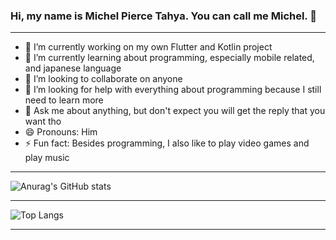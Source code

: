 ### Hi, my name is Michel Pierce Tahya. You can call me Michel. 👋


---


- 🔭 I’m currently working on my own Flutter and Kotlin project
- 🌱 I’m currently learning about programming, especially mobile related, and japanese language
- 👯 I’m looking to collaborate on anyone
- 🤔 I’m looking for help with everything about programming because I still need to learn more
- 💬 Ask me about anything, but don't expect you will get the reply that you want tho
- 😄 Pronouns: Him
- ⚡ Fun fact: Besides programming, I also like to play video games and play music


---


![Anurag's GitHub stats](https://github-readme-stats.vercel.app/api?username=MichelPT&theme=highcontrast&show_icons=true$hide_border=true$border_radius=15)


---


![Top Langs](https://github-readme-stats.vercel.app/api/top-langs/?username=MichelPT&layout=compact&theme=highcontrast)


---
<!--
<img align="left" alt="MichelPT's Github Stats" src="https://github-readme-stats.vercel.app/api?username=MichelPT&show_icons=true&$hide_border=true$?theme=synthwave" />






**MichelPT/MichelPT** is a ✨ _special_ ✨ repository because its `README.md` (this file) appears on your GitHub profile.
- 📫 How to reach me: ...


-->




